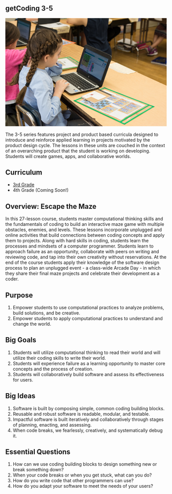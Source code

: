 ## getCoding 3-5

![coding](../images/developer-one.jpg)

The 3-5 series features project and product based curricula designed to introduce and reinforce applied learning in projects motivated by the product design cycle. The lessons in these units are couched in the context of an overarching product that the student is working on developing. Students will create games, apps, and collaborative worlds.

## Curriculum
- [3rd Grade](../3-5/grade-3/index.html)
- 4th Grade (Coming Soon!)

## Overview: Escape the Maze
In this 27-lesson course, students master computational thinking skills and the fundamentals of coding to build an interactive maze game with multiple obstacles, enemies, and levels. These lessons incorporate unplugged and online activities that build connections between coding concepts and apply them to projects. Along with hard skills in coding, students learn the processes and mindsets of a computer programmer. Students learn to approach failure as an opportunity, collaborate with peers on writing and reviewing code, and tap into their own creativity without reservations. At the end of the course students apply their knowledge of the software design process to plan an unplugged event - a class-wide Arcade Day - in which they share their final maze projects and celebrate their development as a coder.

## Purpose
1. Empower students to use computational practices to analyze problems, build solutions, and be creative.
2. Empower students to apply computational practices to understand and change the world.

## Big Goals
1. Students will utilize computational thinking to read their world and will utilize their coding skills to write their world.
2. Students will experience failure as a learning opportunity to master core concepts and the process of creation.
3. Students will collaboratively build software and assess its effectiveness for users.

## Big Ideas
1. Software is built by composing simple, common coding building blocks.
2. Reusable and robust software is readable, modular, and testable.
3. Impactful software is built iteratively and collaboratively through stages of planning, enacting, and assessing.
4. When code breaks, we fearlessly, creatively, and systematically debug it.

## Essential Questions
1. How can we use coding building blocks to design something new or break something down?
2. When your code breaks or when you get stuck, what can you do?
3. How do you write code that other programmers can use?
4. How do you adapt your software to meet the needs of your users?
